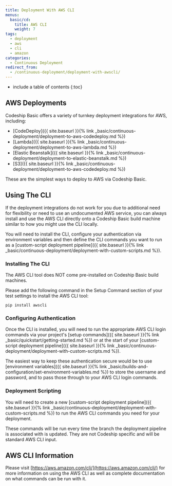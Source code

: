 ```yaml
---
title: Deployment With AWS CLI
menus:
  basic/cd:
    title: AWS CLI
    weight: 7
tags:
  - deployment
  - aws
  - cli
  - amazon
categories:
  - Continuous Deployment    
redirect_from:
  - /continuous-deployment/deployment-with-awscli/
---
```


* include a table of contents
{:toc}

## AWS Deployments

Codeship Basic offers a variety of turnkey deployment integrations for AWS, including:


- [CodeDeploy]({{ site.baseurl }}{% link _basic/continuous-deployment/deployment-to-aws-codedeploy.md %})
- [Lambda]({{ site.baseurl }}{% link _basic/continuous-deployment/deployment-to-aws-lambda.md %})
- [Elastic Beanstalk]({{ site.baseurl }}{% link _basic/continuous-deployment/deployment-to-elastic-beanstalk.md %})
- [S3]({{ site.baseurl }}{% link _basic/continuous-deployment/deployment-to-aws-codedeploy.md %})

These are the simplest ways to deploy to AWS via Codeship Basic.

## Using The CLI

If the deployment integrations do not work for you due to additional need for flexibility or need to use an undocumented AWS service, you can always install and use the AWS CLI directly onto a Codeship Basic build machine similar to how you might use the CLI locally.

You will need to install the CLI, configure your authentication via environment variables and then define the CLI commands you want to run as a [custom-script deployment pipeline]({{ site.baseurl }}{% link _basic/continuous-deployment/deployment-with-custom-scripts.md %}).

### Installing The CLI

The AWS CLI tool does NOT come pre-installed on Codeship Basic build machines.

Please add the following command in the Setup Command section of your test settings to install the AWS CLI tool:

```shell
pip install awscli
```

### Configuring Authentication

Once the CLI is installed, you will need to run the appropriate AWS CLI login commands via your project's [setup commands]({{ site.baseurl }}{% link _basic/quickstart/getting-started.md %}) or at the start of your [custom-script deployment pipeline]({{ site.baseurl }}{% link _basic/continuous-deployment/deployment-with-custom-scripts.md %}).

The easiest way to keep these authentication secure would be to use [environment variables]({{ site.baseurl }}{% link _basic/builds-and-configuration/set-environment-variables.md %}) to store the username and password, and to pass those through to your AWS CLI login commands.

### Deployment Scripting

You will need to create a new [custom-script deployment pipeline]({{ site.baseurl }}{% link _basic/continuous-deployment/deployment-with-custom-scripts.md %}) to run the AWS CLI commands you need for your deployment.

These commands will be run every time the branch the deployment pipeline is associated with is updated. They are not Codeship specific and will be standard AWS CLI input.

## AWS CLI Information

Please visit [https://aws.amazon.com/cli/](https://aws.amazon.com/cli/) for more information on using the AWS CLI as well as complete documentation on what commands can be run with it.
